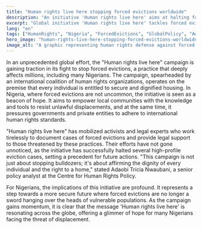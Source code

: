 ```yaml
---
title: "Human rights live here stopping forced evictions worldwide"
description: "An initiative 'Human rights live here' aims at halting forced evictions globally, impacting Nigerian communities."
excerpt: "Global initiative 'Human rights live here' tackles forced evictions."
lang: "en"
tags: ["HumanRights", "Nigeria", "ForcedEvictions", "GlobalPolicy", "Advocacy"]
hero_image: "human-rights-live-here-stopping-forced-evictions-worldwide.png"
image_alt: "A graphic representing human rights defense against forced evictions"
---
```


In an unprecedented global effort, the "Human rights live here" campaign is gaining traction in its fight to stop forced evictions, a practice that deeply affects millions, including many Nigerians. The campaign, spearheaded by an international coalition of human rights organizations, operates on the premise that every individual is entitled to secure and dignified housing. In Nigeria, where forced evictions are not uncommon, the initiative is seen as a beacon of hope. It aims to empower local communities with the knowledge and tools to resist unlawful displacements, and at the same time, it pressures governments and private entities to adhere to international human rights standards.

"Human rights live here" has mobilized activists and legal experts who work tirelessly to document cases of forced evictions and provide legal support to those threatened by these practices. Their efforts have not gone unnoticed, as the initiative has successfully halted several high-profile eviction cases, setting a precedent for future actions. "This campaign is not just about stopping bulldozers; it's about affirming the dignity of every individual and the right to a home," stated Adaobi Tricia Nwaubani, a senior policy analyst at the Centre for Human Rights Policy.

For Nigerians, the implications of this initiative are profound. It represents a step towards a more secure future where forced evictions are no longer a sword hanging over the heads of vulnerable populations. As the campaign gains momentum, it is clear that the message 'Human rights live here' is resonating across the globe, offering a glimmer of hope for many Nigerians facing the threat of displacement.